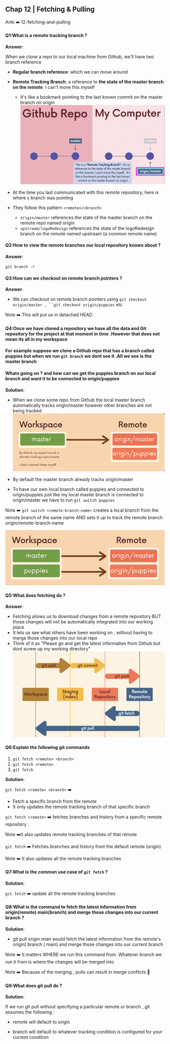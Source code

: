 ## Chap 12 | Fetching & Pulling

Anki ➡️ 12-fetching-and-pulling

#### Q1:What is a remote tracking branch ?

**Answer**:

When we clone a repo to our local machine from Github, we'll have two branch reference

- **Regular branch reference**: which we can move around

- **Remote Tracking Branch**: a reference to **the state of the master branch on the remote**. I can't move this myself
  
  - It's like a bookmark pointing to the last known commit on the master branch on origin![zz-remote-tracking-branch](../../Assets/zz-remote-tracking-branch.png)

- At the time you last communicated with this remote repository, here is where x branch was pointing

- They follow this pattern `<remote>/<branch>`
  
  - `origin/master` references the state of the master branch on the remote repo named origin
  - `upstream/logoRedesign` references the state of the logoRedesign branch on the remote named upstream (a common remote name)

#### Q2:How to view the remote branches our local repository knows about ?

**Answer**:

`git branch -r`

#### Q3:How can we checkout on  remote branch pointers ?

**Answer**:

- We can checkout on  remote branch pointers using `git checkout origin/master , ``git checkout origin/puppies` etc  

Note ➡️ This will put us in detached HEAD

#### Q4:Once we have cloned a repository we have all the data and Git repository for the project at that moment in time .However that does not mean its all in my workspace

#### For example suppose we clone a Github repo that has a branch called puppies but when we run `git branch` we dont see it .All we see is the master branch

#### Whats going on ? and how can we get the puppies branch on our local branch and want it to be connected to origin/puppies

**Solution**:

- When we clone some repo from Github the local master branch automatically tracks origin/master however other branches are not being tracked ![z-local-remote-tracking-1](../../Assets/z-local-remote-tracking-1.png)

- By default the master branch already tracks origin/master

- To have our own local branch called puppies and connected to origin/puppies just like my local master branch is connected to origin/master we have to run `git switch puppies`

Note ➡️ `git switch <remote-branch-name>` creates a local branch from the remote branch of the same name AND sets it up to track the remote branch origin/remote-branch-name

![z-local-remote-tracking-2](../../Assets/z-local-remote-tracking-2.png)

#### Q5:What does fetching do ?

**Answer**:

- Fetching allows us to download changes from a remote repository BUT those changes will not be automatically integrated into our working place 
- It lets us see what others have been working on , without having to merge those changes into our local repo 
- Think of it as "Please go and get the latest information from Github but dont screw up my working directory"![zzzz-git-fetch-vs-git-pull](../../Assets/zzzz-git-fetch-vs-git-pull.png)

#### Q6:Explain the following git commands

1. `git fetch <remote> <branch>`
2. `git fetch <remote>`
3. `git fetch`

**Solution**:

`git fetch <remote> <branch>` ➡️ 

- Fetch a specific branch from the remote 
- It only updates the remote tracking branch of that specific branch

`git fetch <remote>` ➡️ fetches branches and history from a specific remote repository .

Note ➡️It also updates remote tracking branches of that remote 

`git fetch` ➡️ Fetches branches and history from the default remote (origin)

Note ➡️ It also updates all the remote tracking branches  

#### Q7:What is the common use case of `git fetch` ?

**Solution**:

`git fetch` ➡️ update all the remote tracking branches 

#### Q8:What is the  command to fetch the latest information from origin(remote) main(branch) and merge those changes into our current branch  ?



**Solution**:

- git pull origin mian would fetch the latest information from the remote's  origin) branch ( main) and merge those changes into our current branch 

Note ➡️ It matters WHERE  we run this command from .Whatever branch we run it from is where the changes will be merged into 

Note ➡️ Because of the merging , pulls can result in merge conflicts 🛑

#### Q9:What does git pull do ?

**Solution**:

If we run git pull without specifying a particular remote or branch , git assumes the following : 

- remote will default to origin

- branch will default to whatever tracking condition is configured for your current condition